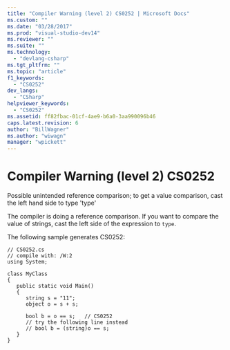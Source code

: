 ```yaml
---
title: "Compiler Warning (level 2) CS0252 | Microsoft Docs"
ms.custom: ""
ms.date: "03/28/2017"
ms.prod: "visual-studio-dev14"
ms.reviewer: ""
ms.suite: ""
ms.technology: 
  - "devlang-csharp"
ms.tgt_pltfrm: ""
ms.topic: "article"
f1_keywords: 
  - "CS0252"
dev_langs: 
  - "CSharp"
helpviewer_keywords: 
  - "CS0252"
ms.assetid: ff82fbac-01cf-4ae9-b6a0-3aa990096b46
caps.latest.revision: 6
author: "BillWagner"
ms.author: "wiwagn"
manager: "wpickett"
---
```

# Compiler Warning (level 2) CS0252
Possible unintended reference comparison; to get a value comparison, cast the left hand side to type 'type'  
  
 The compiler is doing a reference comparison. If you want to compare the value of strings, cast the left side of the expression to `type`.  
  
 The following sample generates CS0252:  
  
```  
// CS0252.cs  
// compile with: /W:2  
using System;  
  
class MyClass  
{  
   public static void Main()  
   {  
      string s = "11";  
      object o = s + s;  
  
      bool b = o == s;   // CS0252  
      // try the following line instead  
      // bool b = (string)o == s;  
   }  
}  
```